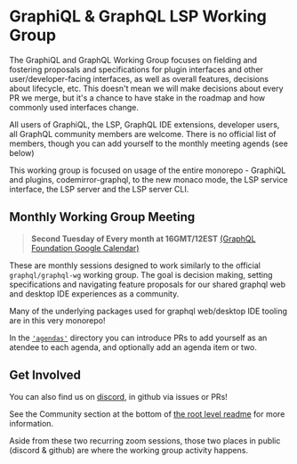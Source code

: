# GraphiQL & GraphQL LSP Working Group

The GraphiQL and GraphQL Working Group focuses on fielding and fostering proposals and specifications for plugin interfaces and other user/developer-facing interfaces, as well as overall features, decisions about lifecycle, etc. This doesn't mean we will make decisions about every PR we merge, but it's a chance to have stake in the roadmap and how commonly used interfaces change.

All users of GraphiQL, the LSP, GraphQL IDE extensions, developer users, all GraphQL community members are welcome. There is no official list of members, though you can add yourself to the monthly meeting agends (see below)

This working group is focused on usage of the entire monorepo - GraphiQL and plugins, codemirror-graphql, to the new monaco mode, the LSP service interface, the LSP server and the LSP server CLI.

## Monthly Working Group Meeting

> **Second Tuesday of Every month at 16GMT/12EST** [(GraphQL Foundation Google Calendar)](https://calendar.google.com/calendar/embed?src=linuxfoundation.org_ik79t9uuj2p32i3r203dgv5mo8@group.calendar.google.com)

These are monthly sessions designed to work similarly to the official `graphql/graphql-wg` working group. The goal is decision making, setting specifications and navigating feature proposals for our shared graphql web and desktop IDE experiences as a community.

Many of the underlying packages used for graphql web/desktop IDE tooling are in this very monorepo!

In the [`'agendas'`](/working-group/agendas) directory you can introduce PRs to add yourself as an atendee to each agenda, and optionally add an agenda item or two.

## Get Involved

You can also find us on [discord](https://discord.gg/NP5vbPeUFp), in github via issues or PRs!

See the Community section at the bottom of [the root level readme](../README.md) for more information.

Aside from these two recurring zoom sessions, those two places in public (discord & github) are where the working group activity happens.
